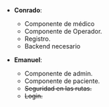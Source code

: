 - **Conrado**:
  - Componente de médico
  - Componente de Operador.
  - Registro.
  - Backend necesario

- **Emanuel**:
  - Componente de admin.
  - Componente de paciente.
  - ~~Seguridad en las rutas.~~
  - ~~Login.~~
